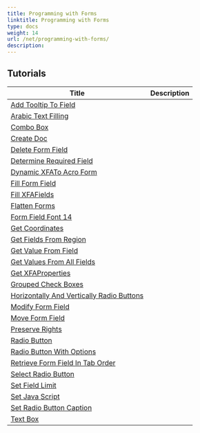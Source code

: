 ```yaml
---
title: Programming with Forms
linktitle: Programming with Forms
type: docs
weight: 14
url: /net/programming-with-forms/
description: 
---
```


## Tutorials
| Title | Description |
| --- | --- | 
| [Add Tooltip To Field](./add-tooltip-to-field/) |  |  
| [Arabic Text Filling](./arabic-text-filling/) |  |  
| [Combo Box](./combo-box/) |  |  
| [Create Doc](./create-doc/) |  |  
| [Delete Form Field](./delete-form-field/) |  |  
| [Determine Required Field](./determine-required-field/) |  |  
| [Dynamic XFATo Acro Form](./dynamic-xfato-acro-form/) |  |  
| [Fill Form Field](./fill-form-field/) |  |  
| [Fill XFAFields](./fill-xfafields/) |  |  
| [Flatten Forms](./flatten-forms/) |  |  
| [Form Field Font 14](./form-field-font-14/) |  |  
| [Get Coordinates](./get-coordinates/) |  |  
| [Get Fields From Region](./get-fields-from-region/) |  |  
| [Get Value From Field](./get-value-from-field/) |  |  
| [Get Values From All Fields](./get-values-from-all-fields/) |  |  
| [Get XFAProperties](./get-xfaproperties/) |  |  
| [Grouped Check Boxes](./grouped-check-boxes/) |  |  
| [Horizontally And Vertically Radio Buttons](./horizontally-and-vertically-radio-buttons/) |  |  
| [Modify Form Field](./modify-form-field/) |  |  
| [Move Form Field](./move-form-field/) |  |  
| [Preserve Rights](./preserve-rights/) |  |  
| [Radio Button](./radio-button/) |  |  
| [Radio Button With Options](./radio-button-with-options/) |  |  
| [Retrieve Form Field In Tab Order](./retrieve-form-field-in-tab-order/) |  |  
| [Select Radio Button](./select-radio-button/) |  |  
| [Set Field Limit](./set-field-limit/) |  |  
| [Set Java Script](./set-java-script/) |  |  
| [Set Radio Button Caption](./set-radio-button-caption/) |  |  
| [Text Box](./text-box/) |  |  
